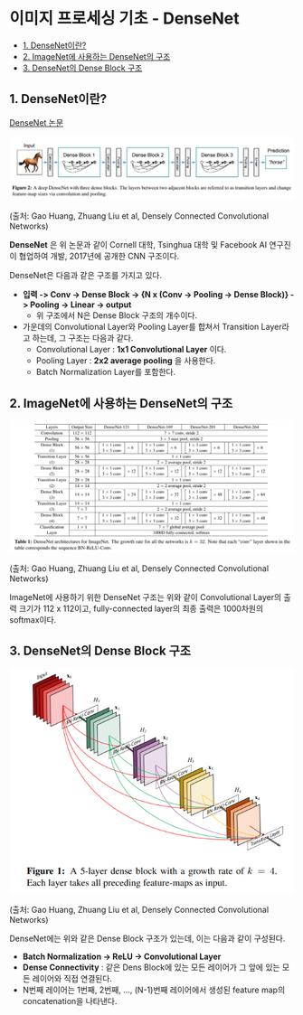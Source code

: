 # 이미지 프로세싱 기초 - DenseNet

* [1. DenseNet이란?](#1-densenet이란)
* [2. ImageNet에 사용하는 DenseNet의 구조](#2-imagenet에-사용하는-densenet의-구조)
* [3. DenseNet의 Dense Block 구조](#3-densenet의-dense-block-구조)

## 1. DenseNet이란?

[DenseNet 논문](https://arxiv.org/pdf/1608.06993.pdf)

![DenseNet의 구조](./images/DenseNet_1.PNG)

(출처: Gao Huang, Zhuang Liu et al, Densely Connected Convolutional Networks)

**DenseNet** 은 위 논문과 같이 Cornell 대학, Tsinghua 대학 및 Facebook AI 연구진이 협업하여 개발, 2017년에 공개한 CNN 구조이다.

DenseNet은 다음과 같은 구조를 가지고 있다.
* **입력 -> Conv -> Dense Block -> {N x (Conv -> Pooling -> Dense Block)} -> Pooling -> Linear -> output**
  * 위 구조에서 N은 Dense Block 구조의 개수이다.
* 가운데의 Convolutional Layer와 Pooling Layer를 합쳐서 Transition Layer라고 하는데, 그 구조는 다음과 같다.
  * Convolutional Layer : **1x1 Convolutional Layer** 이다.
  * Pooling Layer : **2x2 average pooling** 을 사용한다.
  * Batch Normalization Layer를 포함한다.

## 2. ImageNet에 사용하는 DenseNet의 구조

![ImageNet용 DenseNet의 구조](./images/DenseNet_3.PNG)

(출처: Gao Huang, Zhuang Liu et al, Densely Connected Convolutional Networks)

ImageNet에 사용하기 위한 DenseNet 구조는 위와 같이 Convolutional Layer의 출력 크기가 112 x 112이고, fully-connected layer의 최종 출력은 1000차원의 softmax이다.

## 3. DenseNet의 Dense Block 구조

![Dense Block 구조](./images/DenseNet_2.PNG)

(출처: Gao Huang, Zhuang Liu et al, Densely Connected Convolutional Networks)

DenseNet에는 위와 같은 Dense Block 구조가 있는데, 이는 다음과 같이 구성된다.
* **Batch Normalization -> ReLU -> Convolutional Layer**
* **Dense Connectivity** : 같은 Dens Block에 있는 모든 레이어가 그 앞에 있는 모든 레이어와 직접 연결된다.
* N번째 레이어는 1번째, 2번째, ..., (N-1)번째 레이어에서 생성된 feature map의 concatenation을 나타낸다.